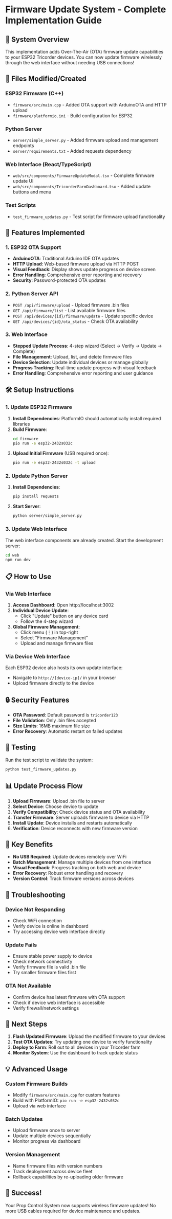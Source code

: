 # Firmware Update System - Complete Implementation Guide

## 🚀 System Overview

This implementation adds Over-The-Air (OTA) firmware update capabilities to your ESP32 Tricorder devices. You can now update firmware wirelessly through the web interface without needing USB connections!

## 📁 Files Modified/Created

### ESP32 Firmware (C++)
- `firmware/src/main.cpp` - Added OTA support with ArduinoOTA and HTTP upload
- `firmware/platformio.ini` - Build configuration for ESP32

### Python Server
- `server/simple_server.py` - Added firmware upload and management endpoints
- `server/requirements.txt` - Added requests dependency

### Web Interface (React/TypeScript)
- `web/src/components/FirmwareUpdateModal.tsx` - Complete firmware update UI
- `web/src/components/TricorderFarmDashboard.tsx` - Added update buttons and menu

### Test Scripts
- `test_firmware_updates.py` - Test script for firmware upload functionality

## 🔧 Features Implemented

### 1. ESP32 OTA Support
- **ArduinoOTA**: Traditional Arduino IDE OTA updates
- **HTTP Upload**: Web-based firmware upload via HTTP POST
- **Visual Feedback**: Display shows update progress on device screen
- **Error Handling**: Comprehensive error reporting and recovery
- **Security**: Password-protected OTA updates

### 2. Python Server API
- `POST /api/firmware/upload` - Upload firmware .bin files
- `GET /api/firmware/list` - List available firmware files
- `POST /api/devices/{id}/firmware/update` - Update specific device
- `GET /api/devices/{id}/ota_status` - Check OTA availability

### 3. Web Interface
- **Stepped Update Process**: 4-step wizard (Select → Verify → Update → Complete)
- **File Management**: Upload, list, and delete firmware files
- **Device Selection**: Update individual devices or manage globally
- **Progress Tracking**: Real-time update progress with visual feedback
- **Error Handling**: Comprehensive error reporting and user guidance

## 🛠 Setup Instructions

### 1. Update ESP32 Firmware

1. **Install Dependencies**: PlatformIO should automatically install required libraries
2. **Build Firmware**: 
   ```bash
   cd firmware
   pio run -e esp32-2432s032c
   ```
3. **Upload Initial Firmware** (USB required once):
   ```bash
   pio run -e esp32-2432s032c -t upload
   ```

### 2. Update Python Server

1. **Install Dependencies**:
   ```bash
   pip install requests
   ```
2. **Start Server**:
   ```bash
   python server/simple_server.py
   ```

### 3. Update Web Interface

The web interface components are already created. Start the development server:
```bash
cd web
npm run dev
```

## 📋 How to Use

### Via Web Interface

1. **Access Dashboard**: Open http://localhost:3002
2. **Individual Device Update**:
   - Click "Update" button on any device card
   - Follow the 4-step wizard
3. **Global Firmware Management**:
   - Click menu (⋮) in top-right
   - Select "Firmware Management"
   - Upload and manage firmware files

### Via Device Web Interface

Each ESP32 device also hosts its own update interface:
- Navigate to `http://[device-ip]/` in your browser
- Upload firmware directly to the device

## 🔒 Security Features

- **OTA Password**: Default password is `tricorder123`
- **File Validation**: Only .bin files accepted
- **Size Limits**: 16MB maximum file size
- **Error Recovery**: Automatic restart on failed updates

## 🧪 Testing

Run the test script to validate the system:
```bash
python test_firmware_updates.py
```

## 📊 Update Process Flow

1. **Upload Firmware**: Upload .bin file to server
2. **Select Device**: Choose device to update
3. **Verify Compatibility**: Check device status and OTA availability
4. **Transfer Firmware**: Server uploads firmware to device via HTTP
5. **Install Update**: Device installs and restarts automatically
6. **Verification**: Device reconnects with new firmware version

## 🎯 Key Benefits

- **No USB Required**: Update devices remotely over WiFi
- **Batch Management**: Manage multiple devices from one interface
- **Visual Feedback**: Progress tracking on both web and device
- **Error Recovery**: Robust error handling and recovery
- **Version Control**: Track firmware versions across devices

## 🔧 Troubleshooting

### Device Not Responding
- Check WiFi connection
- Verify device is online in dashboard
- Try accessing device web interface directly

### Update Fails
- Ensure stable power supply to device
- Check network connectivity
- Verify firmware file is valid .bin file
- Try smaller firmware files first

### OTA Not Available
- Confirm device has latest firmware with OTA support
- Check if device web interface is accessible
- Verify firewall/network settings

## 🚀 Next Steps

1. **Flash Updated Firmware**: Upload the modified firmware to your devices
2. **Test OTA Updates**: Try updating one device to verify functionality
3. **Deploy to Farm**: Roll out to all devices in your Tricorder farm
4. **Monitor System**: Use the dashboard to track update status

## 💡 Advanced Usage

### Custom Firmware Builds
- Modify `firmware/src/main.cpp` for custom features
- Build with PlatformIO: `pio run -e esp32-2432s032c`
- Upload via web interface

### Batch Updates
- Upload firmware once to server
- Update multiple devices sequentially
- Monitor progress via dashboard

### Version Management
- Name firmware files with version numbers
- Track deployment across device fleet
- Rollback capabilities by re-uploading older firmware

## 🎉 Success!

Your Prop Control System now supports wireless firmware updates! No more USB cables required for device maintenance and updates.
